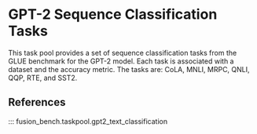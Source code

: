 # GPT-2 Sequence Classification Tasks

This task pool provides a set of sequence classification tasks from the GLUE benchmark for the GPT-2 model. 
Each task is associated with a dataset and the accuracy metric. The tasks are:
CoLA, MNLI, MRPC, QNLI, QQP, RTE, and SST2.

## References

::: fusion_bench.taskpool.gpt2_text_classification
